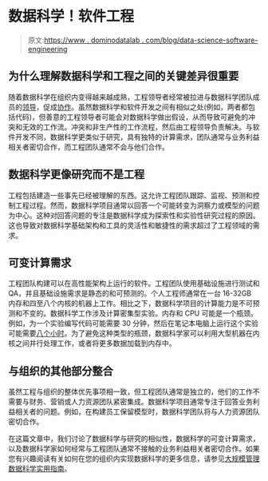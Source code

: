 # 数据科学！软件工程

> 原文:[https://www . dominodatalab . com/blog/data-science-software-engineering](https://www.dominodatalab.com/blog/data-science-software-engineering)

## 为什么理解数据科学和工程之间的关键差异很重要

随着数据科学在组织内变得越来越成熟，工程领导者经常被拉进与数据科学团队成员的[领导](https://architecht.io/stitch-fix-cto-talks-data-science-modern-architectures-and-moving-up-the-engineering-ladder-de4c8d7b5152)，促成[协作](https://www.linkedin.com/pulse/combining-data-science-machine-learning-engineering-xavier-amatriain)。虽然数据科学和软件开发之间有相似之处(例如，两者都包括代码)，但善意的工程领导者可能会对数据科学做出假设，从而导致可避免的冲突和无效的工作流。冲突和非生产性的工作流程，然后由工程领导负责解决。与软件开发不同，数据科学更类似于研究，具有独特的计算需求，团队通常与业务利益相关者密切合作，而工程团队通常不会与他们合作。

## 数据科学更像研究而不是工程

工程包括建造一些事先已经被理解的东西。这允许工程团队跟踪、监视、预测和控制工程过程。然而，数据科学项目通常以回答一个可能转变为洞察力或模型的问题为中心。这种对回答问题的专注是数据科学成为探索性和实验性研究过程的原因。这也导致对数据科学基础架构和工具的灵活性和敏捷性的需求超过了工程领域的需求。

## 可变计算需求

工程团队构建可以在高性能架构上运行的软件。工程团队使用基础设施进行测试和 QA，并且基础设施需求是静态的和可预测的。个人工程师通常在一台 16-32GB 内存和四至八个内核的机器上工作。相比之下，数据科学项目的计算能力是不可预测和不变的。数据科学工作涉及计算密集型实验。内存和 CPU 可能是一个瓶颈。例如，为一个实验编写代码可能需要 30 分钟，然后在笔记本电脑上运行这个实验可能需要[八个小时](//blog.dominodatalab.com/cost-data-science-laptops/)。为了避免这种类型的瓶颈，数据科学家可以利用大型机器在内核之间并行处理工作，或者将更多数据加载到内存中。

## 与组织的其他部分整合

虽然工程与组织的整体优先事项相一致，但工程团队通常是独立的，他们的工作不需要与财务、营销或人力资源团队紧密集成。数据科学项目通常专注于回答业务利益相关者的问题。例如，在构建员工保留模型时，数据科学团队将与人力资源团队密切合作。

在这篇文章中，我们讨论了数据科学与研究的相似性，数据科学的可变计算需求，以及数据科学家如何经常与工程团队通常不接触的业务利益相关者密切合作。如果您有兴趣阅读有关如何在您的组织内实现数据科学的更多信息，请参见[大规模管理数据科学实用指南](https://www.dominodatalab.com/resources/managing-data-science/)。